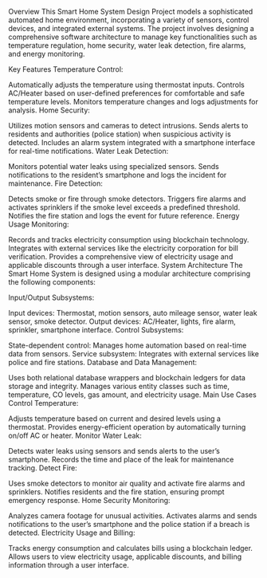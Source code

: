 Overview
This Smart Home System Design Project models a sophisticated automated home environment, incorporating a variety of sensors, control devices, and integrated external systems. The project involves designing a comprehensive software architecture to manage key functionalities such as temperature regulation, home security, water leak detection, fire alarms, and energy monitoring.


Key Features
Temperature Control:

Automatically adjusts the temperature using thermostat inputs.
Controls AC/Heater based on user-defined preferences for comfortable and safe temperature levels.
Monitors temperature changes and logs adjustments for analysis.
Home Security:

Utilizes motion sensors and cameras to detect intrusions.
Sends alerts to residents and authorities (police station) when suspicious activity is detected.
Includes an alarm system integrated with a smartphone interface for real-time notifications.
Water Leak Detection:

Monitors potential water leaks using specialized sensors.
Sends notifications to the resident’s smartphone and logs the incident for maintenance.
Fire Detection:

Detects smoke or fire through smoke detectors.
Triggers fire alarms and activates sprinklers if the smoke level exceeds a predefined threshold.
Notifies the fire station and logs the event for future reference.
Energy Usage Monitoring:

Records and tracks electricity consumption using blockchain technology.
Integrates with external services like the electricity corporation for bill verification.
Provides a comprehensive view of electricity usage and applicable discounts through a user interface.
System Architecture
The Smart Home System is designed using a modular architecture comprising the following components:

Input/Output Subsystems:

Input devices: Thermostat, motion sensors, auto mileage sensor, water leak sensor, smoke detector.
Output devices: AC/Heater, lights, fire alarm, sprinkler, smartphone interface.
Control Subsystems:

State-dependent control: Manages home automation based on real-time data from sensors.
Service subsystem: Integrates with external services like police and fire stations.
Database and Data Management:

Uses both relational database wrappers and blockchain ledgers for data storage and integrity.
Manages various entity classes such as time, temperature, CO levels, gas amount, and electricity usage.
Main Use Cases
Control Temperature:

Adjusts temperature based on current and desired levels using a thermostat.
Provides energy-efficient operation by automatically turning on/off AC or heater.
Monitor Water Leak:

Detects water leaks using sensors and sends alerts to the user’s smartphone.
Records the time and place of the leak for maintenance tracking.
Detect Fire:

Uses smoke detectors to monitor air quality and activate fire alarms and sprinklers.
Notifies residents and the fire station, ensuring prompt emergency response.
Home Security Monitoring:

Analyzes camera footage for unusual activities.
Activates alarms and sends notifications to the user’s smartphone and the police station if a breach is detected.
Electricity Usage and Billing:

Tracks energy consumption and calculates bills using a blockchain ledger.
Allows users to view electricity usage, applicable discounts, and billing information through a user interface.
